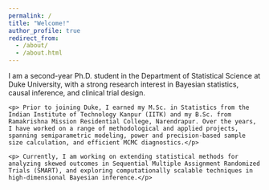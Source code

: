 ```yaml
---
permalink: /
title: "Welcome!"
author_profile: true
redirect_from: 
  - /about/
  - /about.html
---
```


  I am a second-year Ph.D. student in the Department of Statistical Science at Duke University, with a strong research interest in Bayesian statistics, causal inference, and clinical trial design.</p>

    <p> Prior to joining Duke, I earned my M.Sc. in Statistics from the Indian Institute of Technology Kanpur (IITK) and my B.Sc. from Ramakrishna Mission Residential College, Narendrapur. Over the years, I have worked on a range of methodological and applied projects, spanning semiparametric modeling, power and precision-based sample size calculation, and efficient MCMC diagnostics.</p>

    <p> Currently, I am working on extending statistical methods for analyzing skewed outcomes in Sequential Multiple Assignment Randomized Trials (SMART), and exploring computationally scalable techniques in high-dimensional Bayesian inference.</p>
